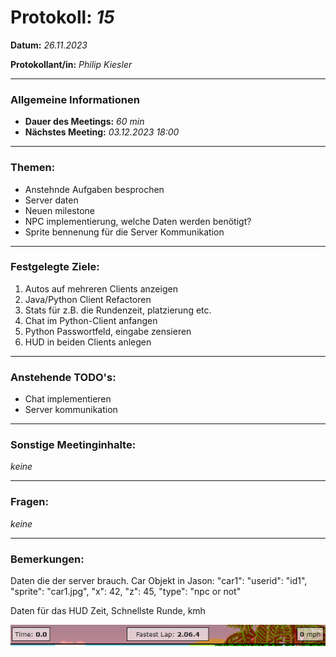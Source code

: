 # Protokoll: *15*


**Datum:** *26.11.2023*

**Protokollant/in:** *Philip Kiesler*

---

### Allgemeine Informationen
- **Dauer des Meetings:** *60 min*
- **Nächstes Meeting:** *03.12.2023 18:00*

---

### Themen:

- Anstehnde Aufgaben besprochen
- Server daten
- Neuen milestone
- NPC implementierung, welche Daten werden benötigt?
- Sprite bennenung für die Server Kommunikation

---

### Festgelegte Ziele:


1. Autos auf mehreren Clients anzeigen
2. Java/Python Client Refactoren
3. Stats für z.B. die Rundenzeit, platzierung etc.
4. Chat im Python-Client anfangen
5. Python Passwortfeld, eingabe zensieren
6. HUD in beiden Clients anlegen

 
---

### Anstehende TODO's:
- Chat implementieren
- Server kommunikation
---

### Sonstige Meetinginhalte:
*keine*

---

### Fragen:
*keine*

---

### Bemerkungen:
Daten die der server brauch.
Car Objekt in Jason:
 "car1": 
      "userid": "id1",
      "sprite": "car1.jpg",
      "x": 42,
      "z": 45,
      "type": "npc or not"

Daten für das HUD
    Zeit, Schnellste Runde, kmh

![Alt text](HUD-1.png)
